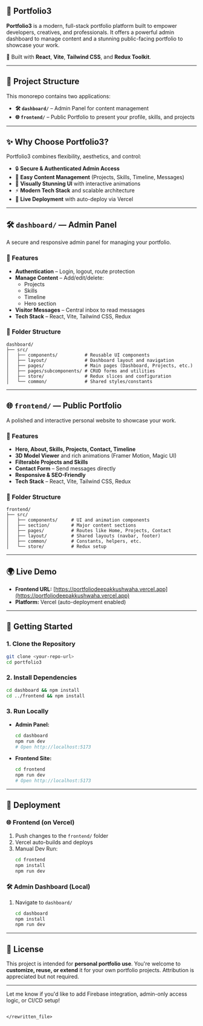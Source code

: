 
## 🚀 Portfolio3

**Portfolio3** is a modern, full-stack portfolio platform built to empower developers, creatives, and professionals. It offers a powerful admin dashboard to manage content and a stunning public-facing portfolio to showcase your work.

🔧 Built with **React**, **Vite**, **Tailwind CSS**, and **Redux Toolkit**.

---

## 📁 Project Structure

This monorepo contains two applications:

- **🛠️ `dashboard/`** – Admin Panel for content management  
- **🌐 `frontend/`** – Public Portfolio to present your profile, skills, and projects

---

## ✨ Why Choose Portfolio3?

Portfolio3 combines flexibility, aesthetics, and control:

- 🔒 **Secure & Authenticated Admin Access**
- 🧠 **Easy Content Management** (Projects, Skills, Timeline, Messages)
- 🎨 **Visually Stunning UI** with interactive animations
- ⚡ **Modern Tech Stack** and scalable architecture
- 🚀 **Live Deployment** with auto-deploy via Vercel

---

## 🛠️ `dashboard/` — Admin Panel

A secure and responsive admin panel for managing your portfolio.

### 🔑 Features
- **Authentication** – Login, logout, route protection
- **Manage Content** – Add/edit/delete:
  - Projects
  - Skills
  - Timeline
  - Hero section
- **Visitor Messages** – Central inbox to read messages
- **Tech Stack** – React, Vite, Tailwind CSS, Redux

### 📁 Folder Structure
```
dashboard/
├── src/
│   ├── components/          # Reusable UI components
│   ├── layout/              # Dashboard layout and navigation
│   ├── pages/               # Main pages (Dashboard, Projects, etc.)
│   ├── pages/subcomponents/ # CRUD forms and utilities
│   ├── store/               # Redux slices and configuration
│   └── common/              # Shared styles/constants
```

---

## 🌐 `frontend/` — Public Portfolio

A polished and interactive personal website to showcase your work.

### 🌟 Features
- **Hero, About, Skills, Projects, Contact, Timeline**
- **3D Model Viewer** and rich animations (Framer Motion, Magic UI)
- **Filterable Projects and Skills**
- **Contact Form** – Send messages directly
- **Responsive & SEO-Friendly**
- **Tech Stack** – React, Vite, Tailwind CSS, Redux

### 📁 Folder Structure
```
frontend/
├── src/
│   ├── components/     # UI and animation components
│   ├── section/        # Major content sections
│   ├── pages/          # Routes like Home, Projects, Contact
│   ├── layout/         # Shared layouts (navbar, footer)
│   ├── common/         # Constants, helpers, etc.
│   └── store/          # Redux setup
```

---

## 🌍 Live Demo

- **Frontend URL:** [https://portfoliodeepakkushwaha.vercel.app](https://portfoliodeepakkushwaha.vercel.app)  
- **Platform:** Vercel (auto-deployment enabled)

---

## 🏁 Getting Started

### 1. Clone the Repository
```bash
git clone <your-repo-url>
cd portfolio3
```

### 2. Install Dependencies
```bash
cd dashboard && npm install
cd ../frontend && npm install
```

### 3. Run Locally
* **Admin Panel:**
  ```bash
  cd dashboard
  npm run dev
  # Open http://localhost:5173
  ```
* **Frontend Site:**
  ```bash
  cd frontend
  npm run dev
  # Open http://localhost:5173
  ```

---

## 🚀 Deployment

### 🌐 Frontend (on Vercel)
1. Push changes to the `frontend/` folder
2. Vercel auto-builds and deploys
3. Manual Dev Run:
   ```bash
   cd frontend
   npm install
   npm run dev
   ```

### 🛠️ Admin Dashboard (Local)
1. Navigate to `dashboard/`
   ```bash
   cd dashboard
   npm install
   npm run dev
   ```

---

## 📄 License

This project is intended for **personal portfolio use**.
You're welcome to **customize, reuse, or extend** it for your own portfolio projects. Attribution is appreciated but not required.

---

Let me know if you'd like to add Firebase integration, admin-only access logic, or CI/CD setup!
```

</rewritten_file>
